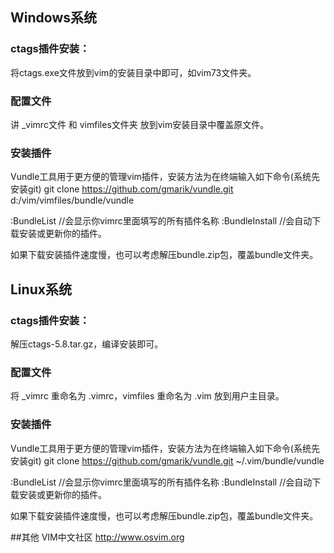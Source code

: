## Windows系统
### ctags插件安装：
将ctags.exe文件放到vim的安装目录中即可，如vim73文件夹。

### 配置文件
讲 _vimrc文件 和 vimfiles文件夹 放到vim安装目录中覆盖原文件。

### 安装插件
Vundle工具用于更方便的管理vim插件，安装方法为在终端输入如下命令(系统先安装git)
git clone https://github.com/gmarik/vundle.git d:/vim/vimfiles/bundle/vundle

:BundleList     //会显示你vimrc里面填写的所有插件名称
:BundleInstall  //会自动下载安装或更新你的插件。

如果下载安装插件速度慢，也可以考虑解压bundle.zip包，覆盖bundle文件夹。

## Linux系统
### ctags插件安装：
解压ctags-5.8.tar.gz，编译安装即可。

### 配置文件
将 _vimrc 重命名为 .vimrc，vimfiles 重命名为 .vim 放到用户主目录。

### 安装插件
Vundle工具用于更方便的管理vim插件，安装方法为在终端输入如下命令(系统先安装git)
git clone https://github.com/gmarik/vundle.git ~/.vim/bundle/vundle

:BundleList     //会显示你vimrc里面填写的所有插件名称
:BundleInstall  //会自动下载安装或更新你的插件。

如果下载安装插件速度慢，也可以考虑解压bundle.zip包，覆盖bundle文件夹。

##其他
VIM中文社区 http://www.osvim.org
